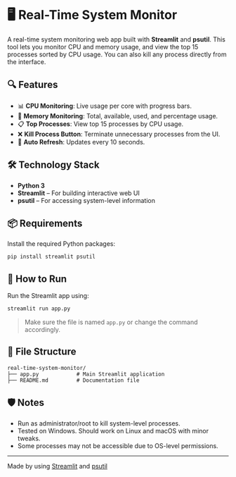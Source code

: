 # 🖥️ Real-Time System Monitor

A real-time system monitoring web app built with **Streamlit** and **psutil**. This tool lets you monitor CPU and memory usage, and view the top 15 processes sorted by CPU usage. You can also kill any process directly from the interface.

## 🔍 Features

- 📊 **CPU Monitoring**: Live usage per core with progress bars.
- 🧠 **Memory Monitoring**: Total, available, used, and percentage usage.
- 📋 **Top Processes**: View top 15 processes by CPU usage.
- ❌ **Kill Process Button**: Terminate unnecessary processes from the UI.
- 🔄 **Auto Refresh**: Updates every 10 seconds.

## 🛠️ Technology Stack

- **Python 3**
- **Streamlit** – For building interactive web UI
- **psutil** – For accessing system-level information

## 📦 Requirements

Install the required Python packages:

```bash
pip install streamlit psutil
```

## 🚀 How to Run

Run the Streamlit app using:

```bash
streamlit run app.py
```

> Make sure the file is named `app.py` or change the command accordingly.

## 📁 File Structure

```
real-time-system-monitor/
├── app.py            # Main Streamlit application
├── README.md         # Documentation file
```

## 🛡️ Notes

- Run as administrator/root to kill system-level processes.
- Tested on Windows. Should work on Linux and macOS with minor tweaks.
- Some processes may not be accessible due to OS-level permissions.

---

Made by using [Streamlit](https://streamlit.io/) and [psutil](https://pypi.org/project/psutil/)
